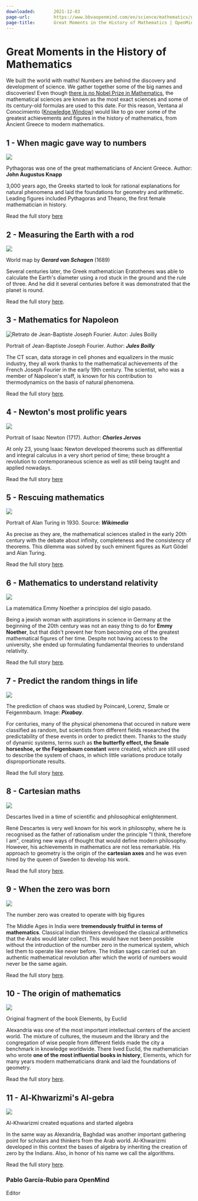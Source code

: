```yaml
---
downloaded:       2021-12-03
page-url:         https://www.bbvaopenmind.com/en/science/mathematics/great-moments-in-the-history-of-mathematics/
page-title:       Great Moments in the History of Mathematics | OpenMind
---
```

# Great Moments in the History of Mathematics

We built the world with maths! Numbers are behind the discovery and development of science. We gather together some of the big names and discoveries!
Even though [there is no Nobel Prize in Mathematics][1], the mathematical sciences are known as the most exact sciences and some of its century-old formulas are used to this date. For this reason, Ventana al Conocimiento ([Knowledge Window][2]) would like to go over some of the greatest achievements and figures in the history of mathematics, from Ancient Greece to modern mathematics.

## 1 - When magic gave way to numbers

![](https://www.bbvaopenmind.com/wp-content/uploads/2018/09/DMbzjrXX4AAkcKP.jpeg)

Pythagoras was one of the great mathematicians of Ancient Greece. Author: __John Augustus Knapp__

3,000 years ago, the Greeks started to look for rational explanations for natural phenomena and laid the foundations for geometry and arithmetic. Leading figures included Pythagoras and Theano, the first female mathematician in history.

Read the full story [here][3]

## 2 - Measuring the Earth with a rod

![](https://www.bbvaopenmind.com/wp-content/uploads/2018/09/World_Map_1689-1.jpeg)

World map by *__Gerard van Schagen__* (1689)

Several centuries later, the Greek mathematician Eratothenes was able to calculate the Earth's diameter using a rod stuck in the ground and the rule of three. And he did it several centuries before it was demonstrated that the planet is round.

Read the full story [here][4].

## 3 - Mathematics for Napoleon

![Retrato de Jean-Baptiste Joseph Fourier. Autor: Jules Boilly](https://www.bbvaopenmind.com/wp-content/uploads/2018/06/fourier-3.jpg)

Portrait of Jean-Baptiste Joseph Fourier. Author: __*Jules Boilly*__

The CT scan, data storage in cell phones and equalizers in the music industry, they all work thanks to the mathematical achievements of the French Joseph Fourier in the early 19th century. The scientist, who was a member of Napoleon's staff, is known for his contribution to thermodynamics on the basis of natural phenomena.

Read the full story [here][5].

## 4 - Newton's most prolific years

![](https://www.bbvaopenmind.com/wp-content/uploads/2018/09/Portrait_of_Isaac_Newton_1642-1727_-_Charles_Jervas.jpeg)

Portrait of Isaac Newton (1717). Author: *__Charles Jervas__*

At only 23, young Isaac Newton developed theorems such as differential and integral calculus in a very short period of time; these brought a revolution to contemporaneous science as well as still being taught and applied nowadays.

Read the full story [here][6]

## 5 - Rescuing mathematics

![](https://www.bbvaopenmind.com/wp-content/uploads/2018/09/Alan_Turing_az_1930-as_%C3%A9vekben.jpeg)

Portrait of Alan Turing in 1930. Source: *__Wikimedia__*

As precise as they are, the mathematical sciences stalled in the early 20th century with the debate about infinity, completeness and the consistency of theorems. This dilemma was solved by such eminent figures as Kurt Gödel and Alan Turing.

Read the full story [here][7].

## 6 - Mathematics to understand relativity

![](https://www.bbvaopenmind.com/wp-content/uploads/2018/09/Noether.jpeg)

La matemática Emmy Noether a principios del siglo pasado.

Being a jewish woman with aspirations in science in Germany at the beginning of the 20th century was not an easy thing to do for __Emmy Noether__, but that didn't prevent her from becoming one of the greatest mathematical figures of her time. Despite not having access to the university, she ended up formulating fundamental theories to understand relativity.

Read the full story [here][8].

## 7 - Predict the random things in life

![](https://www.bbvaopenmind.com/wp-content/uploads/2018/09/house-of-cards-763246_1280.jpeg)

The prediction of chaos was studied by Poincaré, Lorenz, Smale or Feigenmbaum. Image: *__Pixabay__*.

For centuries, many of the physical phenomena that occured in nature were classified as random, but scientists from different fields researched the predictability of these events in order to predict them. Thanks to the study of dynamic systems, terms such as __the butterfly effect, the Smale horseshoe, or the Feigenbaum constant__ were created, which are still used to describe the system of chaos, in which little variations produce totally disproportionate results.

Read the full story [here][9].

## 8 - Cartesian maths

![](https://www.bbvaopenmind.com/wp-content/uploads/2018/09/Frans_Hals_-_Portret_van_Ren%C3%A9_Descartes.jpeg)

Descartes lived in a time of scientific and philosophical enlightenment.

René Descartes is very well known for his work in philosophy, where he is recognised as the father of rationalism under the principle "I think, therefore I am", creating new ways of thought that would define modern philosophy. However, his achievements in mathematics are not less remarkable. His approach to geometry is the origin of the __cartesian axes__ and he was even hired by the queen of Sweden to develop his work.

Read the full story [here][10].

## 9 - When the zero was born

![](https://www.bbvaopenmind.com/wp-content/uploads/2018/09/roulette-248995_1920.jpeg)

The number zero was created to operate with big figures

The Middle Ages in India were __tremendously fruitful in terms of mathematics__. Classical Indian thinkers developed the classical arithmetics that the Arabs would later collect. This would have not been possible without the introduction of the number zero in the numerical system, which led them to operate like never before. The Indian sages carried out an authentic mathematical revolution after which the world of numbers would never be the same again. 

Read the full story [here][11].

## 10 - The origin of mathematics

![](https://www.bbvaopenmind.com/wp-content/uploads/2018/09/P._Oxy._I_29.jpeg)

Original fragment of the book Elements, by Euclid

Alexandria was one of the most important intellectual centers of the ancient world. The mixture of cultures, the museum and the library and the congregation of wise people from different fields made the city a benchmark in knowledge worldwide. There lived Euclid, the mathematician who wrote __one of the most influential books in history__, Elements, which for many years modern mathematicians drank and laid the foundations of geometry.

Read the full story [here][12].

## 11 - Al-Khwarizmi's Al-gebra

![](https://www.bbvaopenmind.com/wp-content/uploads/2018/09/baldor.jpeg)

Al-Khwarizmi created equations and started algebra

In the same way as Alexandria, Baghdad was another important gathering point for scholars and thinkers from the Arab world. Al-Khwarizmi developed in this context the bases of algebra by inheriting the creation of zero by the Indians. Also, in honor of his name we call the algorithms.

Read the full story [here][13].

### __Pablo García-Rubio para OpenMind__

Editor

[1]: https://www.bbvaopenmind.com/en/without-nobel-but-with-prize/
[2]: https://www.bbvaopenmind.com/en/authors/ventana-al-conocimiento/
[3]: https://www.bbvaopenmind.com/en/when-magic-gave-way-to-numbers/
[4]: https://www.bbvaopenmind.com/en/eratosthenes-measuring-the-impossible/
[5]: https://www.bbvaopenmind.com/en/the-unpredictable-power-of-mathematics/
[6]: https://www.bbvaopenmind.com/en/the-mathematical-revolution-that-was-bred-on-a-sheep-farm/
[7]: https://www.bbvaopenmind.com/en/this-ended-the-dream-of-infallible-mathematics/
[8]: https://www.bbvaopenmind.com/en/emmy-noether-and-the-mathematics-to-understand-relativity/
[9]: https://www.bbvaopenmind.com/en/science/physics/discover-the-hidden-order-in-chaos/
[10]: https://www.bbvaopenmind.com/en/science/mathematics/descartes-and-the-rebirth-of-geometry/
[11]: https://www.bbvaopenmind.com/en/science/mathematics/thus-was-born-the-zero-the-number-that-multiplied-the-power-of-mathematics/
[12]: https://www.bbvaopenmind.com/en/science/mathematics/euclid-and-the-pillars-of-mathematics/
[13]: https://www.bbvaopenmind.com/en/science/mathematics/al-khwarizmi-a-mathematical-bridge-between-civilisations/
